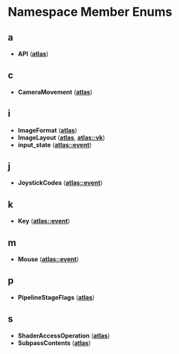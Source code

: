
# Namespace Member Enums



## a

* **API** ([**atlas**](namespaceatlas.md))


## c

* **CameraMovement** ([**atlas**](namespaceatlas.md))


## i

* **ImageFormat** ([**atlas**](namespaceatlas.md))
* **ImageLayout** ([**atlas**](namespaceatlas.md), [**atlas::vk**](namespaceatlas_1_1vk.md))
* **input\_state** ([**atlas::event**](namespaceatlas_1_1event.md))


## j

* **JoystickCodes** ([**atlas::event**](namespaceatlas_1_1event.md))


## k

* **Key** ([**atlas::event**](namespaceatlas_1_1event.md))


## m

* **Mouse** ([**atlas::event**](namespaceatlas_1_1event.md))


## p

* **PipelineStageFlags** ([**atlas**](namespaceatlas.md))


## s

* **ShaderAccessOperation** ([**atlas**](namespaceatlas.md))
* **SubpassContents** ([**atlas**](namespaceatlas.md))





